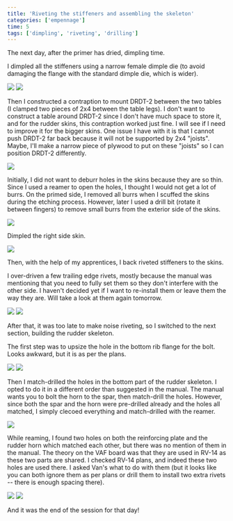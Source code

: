 ```yaml
---
title: 'Riveting the stiffeners and assembling the skeleton'
categories: ['empennage']
time: 5
tags: ['dimpling', 'riveting', 'drilling']
---
```


The next day, after the primer has dried, dimpling time.

<!-- more -->

I dimpled all the stiffeners using a narrow female dimple die (to avoid damaging the flange with the standard dimple die, which is wider).

![](0-narrow-dimple-die.jpeg)
![](1-right-stiffeners-dimpled.jpeg)

Then I constructed a contraption to mount DRDT-2 between the two tables (I clamped two pieces of 2x4 between the table legs). I don't want to construct a table around DRDT-2 since I don't have much space to store it, and for the rudder skins, this contraption worked just fine. I will see if I need to improve it for the bigger skins. One issue I have with it is that I cannot push DRDT-2 far back because it will not be supported by 2x4 "joists". Maybe, I'll make a narrow piece of plywood to put on these "joists" so I can position DRDT-2 differently.

![](3-drdt-2-contraption.jpeg)

Initially, I did not want to deburr holes in the skins because they are so thin. Since I used a reamer to open the holes, I thought I would not get a lot of burrs. On the primed side, I removed all burrs when I scuffed the skins during the etching process. However, later I used a drill bit (rotate it between fingers) to remove small burrs from the exterior side of the skins.

![](4-deburring.jpeg)

Dimpled the right side skin.

![](5-right-skin-dimpled.jpeg)

Then, with the help of my apprentices, I back riveted stiffeners to the skins.

I over-driven a few trailing edge rivets, mostly because the manual was mentioning that you need to fully set them so they don't interfere with the other side. I haven't decided yet if I want to re-install them or leave them the way they are. Will take a look at them again tomorrow.

![](6-inserting-rivets.jpeg)
![](7-stiffeners-riveted.jpeg)

After that, it was too late to make noise riveting, so I switched to the next section, building the rudder skeleton.

The first step was to upsize the hole in the bottom rib flange for the bolt. Looks awkward, but it is as per the plans.

![](8-upsizing-the-hole.jpeg)
![](10-upsized-hole-2.jpeg)

Then I match-drilled the holes in the bottom part of the rudder skeleton. I opted to do it in a different order than suggested in the manual. The manual wants you to bolt the horn to the spar, then match-drill the holes. However, since both the spar and the horn were pre-drilled already and the holes all matched, I simply clecoed everything and match-drilled with the reamer.

![](13-skeleton-partially-assembled.jpeg)

While reaming, I found two holes on both the reinforcing plate and the rudder horn which matched each other, but there was no mention of them in the manual. The theory on the VAF board was that they are used in RV-14 as these two parts are shared. I checked RV-14 plans, and indeed these two holes are used there. I asked Van's what to do with them (but it looks like you can both ignore them as per plans or drill them to install two extra rivets -- there is enough spacing there).

![](11-two-extra-holes.jpeg)
![](12-two-extra-holes-horn.jpeg)

And it was the end of the session for that day!